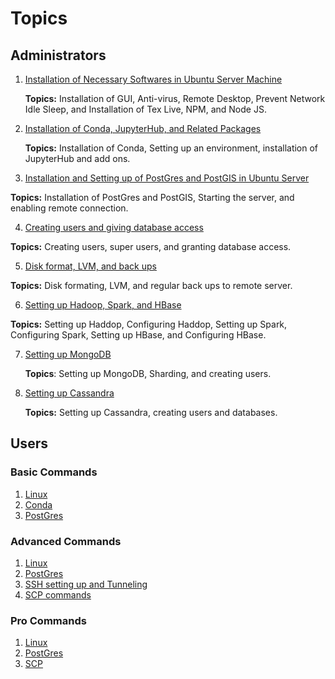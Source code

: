 # Topics

## Administrators

1. [Installation of Necessary Softwares in Ubuntu Server Machine](ubuntu.html)

    __Topics:__ Installation of GUI, Anti-virus, Remote Desktop, Prevent Network Idle Sleep, and Installation of Tex Live, NPM, and Node JS.
    
2. [Installation of Conda, JupyterHub, and Related Packages](jupyterHub.html)

   __Topics:__ Installation of Conda, Setting up an environment, installation of JupyterHub and add ons. 

3. [Installation and Setting up of PostGres and PostGIS in Ubuntu Server](postGres.html)

  __Topics:__ Installation of PostGres and PostGIS, Starting the server, and enabling remote connection. 

4. [Creating users and giving database access](users.html)

  __Topics:__ Creating users, super users, and granting database access.
  
5. [Disk format, LVM, and back ups](lvm.html)

  __Topics:__ Disk formating, LVM, and regular back ups to remote server. 
  
6. [Setting up Hadoop, Spark, and HBase](bigData.html)

  __Topics:__ Setting up Haddop, Configuring Haddop, Setting up Spark, Configuring Spark, Setting up HBase, and Configuring HBase.
  
7. [Setting up MongoDB](mongoDB.html)

   __Topics__: Setting up MongoDB, Sharding, and creating users.
   
8. [Setting up Cassandra](cassandra.html)

    __Topics:__ Setting up Cassandra, creating users and databases.

## Users

### Basic Commands
1. [Linux](linuxCommands.html)
2. [Conda](condaCommands.html)
3. [PostGres](postGresCommands.html)

### Advanced Commands
1. [Linux](linuxAdvCommands.html)
2. [PostGres](postGresAdvCommands.html)
3. [SSH setting up and Tunneling](sshAdvCommands.html)
4. [SCP commands](scpAdvCommands.html)


### Pro Commands
1. [Linux](linuxProCommands.html)
2. [PostGres](postGresProCommands.html)
3. [SCP](scpProCommands.html)

